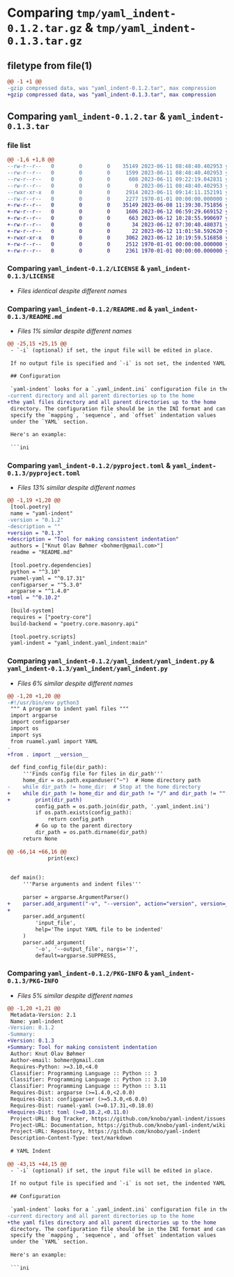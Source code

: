 # Comparing `tmp/yaml_indent-0.1.2.tar.gz` & `tmp/yaml_indent-0.1.3.tar.gz`

## filetype from file(1)

```diff
@@ -1 +1 @@
-gzip compressed data, was "yaml_indent-0.1.2.tar", max compression
+gzip compressed data, was "yaml_indent-0.1.3.tar", max compression
```

## Comparing `yaml_indent-0.1.2.tar` & `yaml_indent-0.1.3.tar`

### file list

```diff
@@ -1,6 +1,8 @@
--rw-r--r--   0        0        0    35149 2023-06-11 08:48:40.402953 yaml_indent-0.1.2/LICENSE
--rw-r--r--   0        0        0     1599 2023-06-11 08:48:40.402953 yaml_indent-0.1.2/README.md
--rw-r--r--   0        0        0      608 2023-06-11 09:22:19.042831 yaml_indent-0.1.2/pyproject.toml
--rw-r--r--   0        0        0        0 2023-06-11 08:48:40.402953 yaml_indent-0.1.2/yaml_indent/__init__.py
--rwxr-xr-x   0        0        0     2914 2023-06-11 09:14:11.152191 yaml_indent-0.1.2/yaml_indent/yaml_indent.py
--rw-r--r--   0        0        0     2277 1970-01-01 00:00:00.000000 yaml_indent-0.1.2/PKG-INFO
+-rw-r--r--   0        0        0    35149 2023-06-08 11:39:30.751856 yaml_indent-0.1.3/LICENSE
+-rw-r--r--   0        0        0     1606 2023-06-12 06:59:29.669152 yaml_indent-0.1.3/README.md
+-rw-r--r--   0        0        0      663 2023-06-12 10:28:55.990697 yaml_indent-0.1.3/pyproject.toml
+-rw-r--r--   0        0        0       34 2023-06-12 07:30:40.480371 yaml_indent-0.1.3/yaml_indent/__init__.py
+-rw-r--r--   0        0        0       22 2023-06-12 11:01:58.592620 yaml_indent-0.1.3/yaml_indent/_version.py
+-rwxr-xr-x   0        0        0     3062 2023-06-12 10:19:59.516858 yaml_indent-0.1.3/yaml_indent/yaml_indent.py
+-rw-r--r--   0        0        0     2512 1970-01-01 00:00:00.000000 yaml_indent-0.1.3/setup.py
+-rw-r--r--   0        0        0     2361 1970-01-01 00:00:00.000000 yaml_indent-0.1.3/PKG-INFO
```

### Comparing `yaml_indent-0.1.2/LICENSE` & `yaml_indent-0.1.3/LICENSE`

 * *Files identical despite different names*

### Comparing `yaml_indent-0.1.2/README.md` & `yaml_indent-0.1.3/README.md`

 * *Files 1% similar despite different names*

```diff
@@ -25,15 +25,15 @@
 - `-i` (optional) if set, the input file will be edited in place.
 
 If no output file is specified and `-i` is not set, the indented YAML will be printed to the standard output.
 
 ## Configuration
 
 `yaml-indent` looks for a `.yaml_indent.ini` configuration file in the
-current directory and all parent directories up to the home
+the yaml files directory and all parent directories up to the home
 directory. The configuration file should be in the INI format and can
 specify the `mapping`, `sequence`, and `offset` indentation values
 under the `YAML` section.
 
 Here's an example:
 
 ```ini
```

### Comparing `yaml_indent-0.1.2/pyproject.toml` & `yaml_indent-0.1.3/pyproject.toml`

 * *Files 13% similar despite different names*

```diff
@@ -1,19 +1,20 @@
 [tool.poetry]
 name = "yaml-indent"
-version = "0.1.2"
-description = ""
+version = "0.1.3"
+description = "Tool for making consistent indentation"
 authors = ["Knut Olav Bøhmer <bohmer@gmail.com>"]
 readme = "README.md"
 
 [tool.poetry.dependencies]
 python = "^3.10"
 ruamel-yaml = "^0.17.31"
 configparser = "^5.3.0"
 argparse = "^1.4.0"
+toml = "^0.10.2"
 
 [build-system]
 requires = ["poetry-core"]
 build-backend = "poetry.core.masonry.api"
 
 [tool.poetry.scripts]
 yaml-indent = "yaml_indent.yaml_indent:main"
```

### Comparing `yaml_indent-0.1.2/yaml_indent/yaml_indent.py` & `yaml_indent-0.1.3/yaml_indent/yaml_indent.py`

 * *Files 6% similar despite different names*

```diff
@@ -1,20 +1,20 @@
-#!/usr/bin/env python3
 """ A program to indent yaml files """
 import argparse
 import configparser
 import os
 import sys
 from ruamel.yaml import YAML
-
+from . import __version__
 
 def find_config_file(dir_path):
     '''Finds config file for files in dir_path'''
     home_dir = os.path.expanduser("~")  # Home directory path
-    while dir_path != home_dir:  # Stop at the home directory
+    while dir_path != home_dir and dir_path != "/" and dir_path != "":  # Stop at the home directory
+        print(dir_path)
         config_path = os.path.join(dir_path, '.yaml_indent.ini')
         if os.path.exists(config_path):
             return config_path
         # Go up to the parent directory
         dir_path = os.path.dirname(dir_path)
     return None
 
@@ -66,14 +66,16 @@
             print(exc)
 
 
 def main():
     '''Parse arguments and indent files'''
 
     parser = argparse.ArgumentParser()
+    parser.add_argument("-v", "--version", action="version", version=__version__)
+
     parser.add_argument(
         'input_file',
         help='The input YAML file to be indented'
     )
     parser.add_argument(
         '-o', '--output_file', nargs='?',
         default=argparse.SUPPRESS,
```

### Comparing `yaml_indent-0.1.2/PKG-INFO` & `yaml_indent-0.1.3/PKG-INFO`

 * *Files 5% similar despite different names*

```diff
@@ -1,20 +1,21 @@
 Metadata-Version: 2.1
 Name: yaml-indent
-Version: 0.1.2
-Summary: 
+Version: 0.1.3
+Summary: Tool for making consistent indentation
 Author: Knut Olav Bøhmer
 Author-email: bohmer@gmail.com
 Requires-Python: >=3.10,<4.0
 Classifier: Programming Language :: Python :: 3
 Classifier: Programming Language :: Python :: 3.10
 Classifier: Programming Language :: Python :: 3.11
 Requires-Dist: argparse (>=1.4.0,<2.0.0)
 Requires-Dist: configparser (>=5.3.0,<6.0.0)
 Requires-Dist: ruamel-yaml (>=0.17.31,<0.18.0)
+Requires-Dist: toml (>=0.10.2,<0.11.0)
 Project-URL: Bug Tracker, https://github.com/knobo/yaml-indent/issues
 Project-URL: Documentation, https://github.com/knobo/yaml-indent/wiki
 Project-URL: Repository, https://github.com/knobo/yaml-indent
 Description-Content-Type: text/markdown
 
 # YAML Indent
 
@@ -43,15 +44,15 @@
 - `-i` (optional) if set, the input file will be edited in place.
 
 If no output file is specified and `-i` is not set, the indented YAML will be printed to the standard output.
 
 ## Configuration
 
 `yaml-indent` looks for a `.yaml_indent.ini` configuration file in the
-current directory and all parent directories up to the home
+the yaml files directory and all parent directories up to the home
 directory. The configuration file should be in the INI format and can
 specify the `mapping`, `sequence`, and `offset` indentation values
 under the `YAML` section.
 
 Here's an example:
 
 ```ini
```

